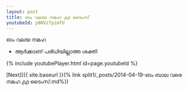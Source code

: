 ```yaml
---
layout: post
title: ഓം വലയ നമഹ ൧൧ ടൈംസ്
youtubeId: p8NVz7pimTU
---
```

 
 
 ഓം വലയ നമഹ 
 
 -  ആർക്കാണ് പരിധിയില്ലാത്ത ശക്തി 
 
  
 
  
 
 
 
 
 
 


{% include youtubePlayer.html id=page.youtubeId %}
 
[Next]({{ site.baseurl }}{% link  split1/_posts/2014-04-19-ഓം ബാല വരെ നമഹ ൧൧ ടൈംസ്.md%})
 
